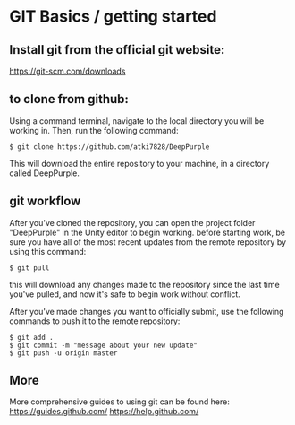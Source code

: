 # GIT Basics / getting started
## Install git from the official git website:
https://git-scm.com/downloads

## to clone from github:
Using a command terminal, navigate to the local directory you will be working in.
Then, run the following command:
```
$ git clone https://github.com/atki7828/DeepPurple
```
This will download the entire repository to your machine, in a directory called DeepPurple.

## git workflow
After you've cloned the repository, you can open the project folder "DeepPurple" in the Unity editor to begin working.
before starting work, be sure you have all of the most recent updates from the remote repository by using this command:
```
$ git pull
```
this will download any changes made to the repository since the last time you've pulled, and now it's safe to begin work without conflict.

After you've made changes you want to officially submit, use the following commands to push it to the remote repository:
```
$ git add .
$ git commit -m "message about your new update"
$ git push -u origin master
```

## More
More comprehensive guides to using git can be found here:
https://guides.github.com/
https://help.github.com/
